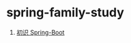 # spring-family-study
1. [初识 Spring-Boot](https://github.com/CodeHaotian/spring-family-study/tree/master/hello-spring)

